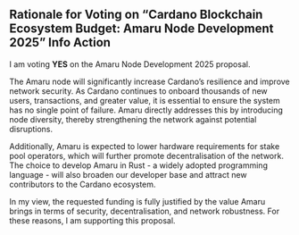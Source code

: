 ## Rationale for Voting on “Cardano Blockchain Ecosystem Budget: Amaru Node Development 2025” Info Action

I am voting **YES** on the Amaru Node Development 2025 proposal.

The Amaru node will significantly increase Cardano’s resilience and improve network security. As Cardano continues to onboard thousands of new users, transactions, and greater value, it is essential to ensure the system has no single point of failure. Amaru directly addresses this by introducing node diversity, thereby strengthening the network against potential disruptions.

Additionally, Amaru is expected to lower hardware requirements for stake pool operators, which will further promote decentralisation of the network. The choice to develop Amaru in Rust - a widely adopted programming language - will also broaden our developer base and attract new contributors to the Cardano ecosystem.

In my view, the requested funding is fully justified by the value Amaru brings in terms of security, decentralisation, and network robustness. For these reasons, I am supporting this proposal.
